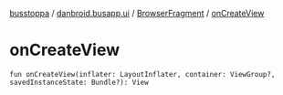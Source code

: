[busstoppa](../../index.md) / [danbroid.busapp.ui](../index.md) / [BrowserFragment](index.md) / [onCreateView](./on-create-view.md)

# onCreateView

`fun onCreateView(inflater: LayoutInflater, container: ViewGroup?, savedInstanceState: Bundle?): View`